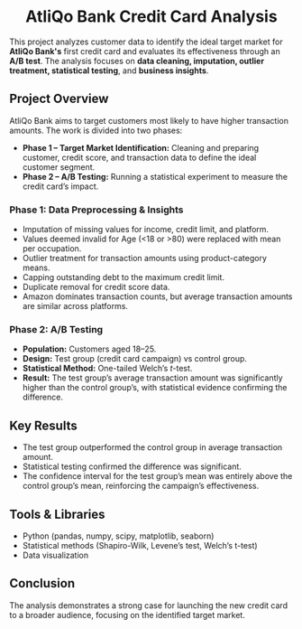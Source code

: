<h1 align="center">AtliQo Bank Credit Card Analysis</h1>

This project analyzes customer data to identify the ideal target market for **AtliQo Bank's** first credit card and evaluates its effectiveness through an **A/B test**. The analysis focuses on **data cleaning, imputation, outlier treatment, statistical testing**, and **business insights**.

## Project Overview
AtliQo Bank aims to target customers most likely to have higher transaction amounts. The work is divided into two phases:

- **Phase 1 – Target Market Identification:** Cleaning and preparing customer, credit score, and transaction data to define the ideal customer segment.
- **Phase 2 – A/B Testing:** Running a statistical experiment to measure the credit card’s impact.

### Phase 1: Data Preprocessing & Insights
- Imputation of missing values for income, credit limit, and platform.
- Values deemed invalid for Age (<18 or >80) were replaced with mean per occupation.
- Outlier treatment for transaction amounts using product-category means.
- Capping outstanding debt to the maximum credit limit.
- Duplicate removal for credit score data.
- Amazon dominates transaction counts, but average transaction amounts are similar across platforms.

### Phase 2: A/B Testing
- **Population:** Customers aged 18–25.
- **Design:** Test group (credit card campaign) vs control group.
- **Statistical Method:** One-tailed Welch’s *t*-test.
- **Result:** The test group’s average transaction amount was significantly higher than the control group’s, with statistical evidence confirming the difference.

## Key Results
- The test group outperformed the control group in average transaction amount.
- Statistical testing confirmed the difference was significant.
- The confidence interval for the test group’s mean was entirely above the control group’s mean, reinforcing the campaign’s effectiveness.

## Tools & Libraries
- Python (pandas, numpy, scipy, matplotlib, seaborn)
- Statistical methods (Shapiro-Wilk, Levene’s test, Welch’s t-test)
- Data visualization

## Conclusion
The analysis demonstrates a strong case for launching the new credit card to a broader audience, focusing on the identified target market.
